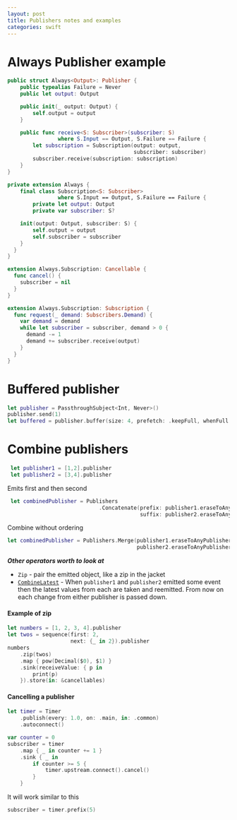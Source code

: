```yaml
---
layout: post
title: Publishers notes and examples
categories: swift
---
```


# Always Publisher example

```swift
public struct Always<Output>: Publisher {
    public typealias Failure = Never
    public let output: Output

    public init(_ output: Output) {
        self.output = output
    }

    public func receive<S: Subscriber>(subscriber: S)
                where S.Input == Output, S.Failure == Failure {
        let subscription = Subscription(output: output, 
                                        subscriber: subscriber)
        subscriber.receive(subscription: subscription)
    }
}
```

```swift
private extension Always {
    final class Subscription<S: Subscriber> 
                where S.Input == Output, S.Failure == Failure {
        private let output: Output
        private var subscriber: S?

    init(output: Output, subscriber: S) {
        self.output = output
        self.subscriber = subscriber
    }
  }
}
```

```swift
extension Always.Subscription: Cancellable {
  func cancel() {
    subscriber = nil
  }
}
```

```swift
extension Always.Subscription: Subscription {
  func request(_ demand: Subscribers.Demand) {
    var demand = demand
    while let subscriber = subscriber, demand > 0 {
      demand -= 1
      demand += subscriber.receive(output)
    }
  }
}
```

# Buffered publisher

```swift
let publisher = PassthroughSubject<Int, Never>()
publisher.send(1)
let buffered = publisher.buffer(size: 4, prefetch: .keepFull, whenFull: .dropOldest)
```

# Combine publishers

```swift
 let publisher1 = [1,2].publisher
 let publisher2 = [3,4].publisher
```

Emits first and then second

```swift
 let combinedPublisher = Publishers
                             .Concatenate(prefix: publisher1.eraseToAnyPublisher(),
                                          suffix: publisher2.eraseToAnyPublisher())
```

Combine without ordering

```swift
let combinedPublisher = Publishers.Merge(publisher1.eraseToAnyPublisher(),
                                         publisher2.eraseToAnyPublisher())
```

**_Other operators worth to look at_**

- `Zip` - pair the emitted object, like a zip in the jacket
- [`CombineLatest`](https://developer.apple.com/documentation/combine/publisher/combinelatest%28_:%29) - When `publisher1` and `publisher2` emitted some event then the latest values from each are taken and reemitted. From now on each change from either publisher is passed down.  

#### Example of zip

```swift
let numbers = [1, 2, 3, 4].publisher
let twos = sequence(first: 2, 
                    next: {_ in 2}).publisher
numbers
	.zip(twos)
	.map { pow(Decimal($0), $1) }
	.sink(receiveValue: { p in
		print(p)
	}).store(in: &cancellables)
```

#### Cancelling a publisher

```swift
let timer = Timer
	.publish(every: 1.0, on: .main, in: .common)
	.autoconnect()
```

```swift
var counter = 0
subscriber = timer
	.map { _ in counter += 1 }
	.sink { _ in
		if counter >= 5 {
			timer.upstream.connect().cancel()
		}
	}
```

It will work similar to this

```swift
subscriber = timer.prefix(5)
```